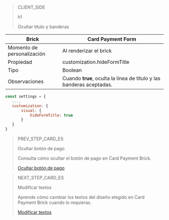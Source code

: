 > CLIENT_SIDE
>
> h1
>
> Ocultar título y banderas

| Brick  | Card Payment Form  |
| --- | --- |
| Momento de personalización  |  Al renderizar el brick  |
| Propiedad  | customization.hideFormTitle  |
| Tipo  | Boolean  |
| Observaciones  | Cuando **true**, oculta la línea de título y las banderas aceptadas.  |

```javascript
const settings = {
   ...,
   customization: {
       visual: {
           hideFormTitle: true
       }
   }
}
```

> PREV_STEP_CARD_ES
>
> Ocultar botón de pago
>
> Consulta cómo ocultar el botón de pago en Card Payment Brick.
>
> [Ocultar botón de pago](/developers/es/docs/checkout-bricks-beta/additional-customization/hide-payment-button)

> NEXT_STEP_CARD_ES
>
> Modificar textos
>
> Aprende cómo cambiar los textos del diseño elegido en Card Payment Brick cuando lo requieras.
>
> [Modificar textos](/developers/es/docs/checkout-bricks-beta/additional-customization/modify-texts)